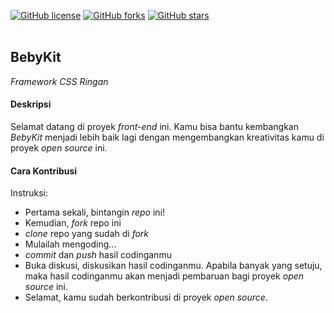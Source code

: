 <a href="https://github.com/hawariMuflihMunte/BebyKit/blob/main/LICENSE"><img alt="GitHub license" src="https://img.shields.io/github/license/hawariMuflihMunte/BebyKit?color=red&style=flat-square"></a> <a href="https://github.com/hawariMuflihMunte/BebyKit/network"><img alt="GitHub forks" src="https://img.shields.io/github/forks/hawariMuflihMunte/BebyKit?style=flat-square"></a> <a href="https://github.com/hawariMuflihMunte/BebyKit/stargazers"><img alt="GitHub stars" src="https://img.shields.io/github/stars/hawariMuflihMunte/BebyKit?color=yellow&style=flat-square"></a>
<br/>
<br/>

## BebyKit

<!-- *Lightweight CSS Framework* -->
_Framework CSS Ringan_

<!-- Made with ❤️ by all the _BebyKit_'s team. -->
<!-- #### Description -->
#### Deskripsi

Selamat datang di proyek _front-end_ ini. Kamu bisa bantu kembangkan _BebyKit_ menjadi lebih baik lagi dengan mengembangkan kreativitas kamu di proyek _open source_ ini.

<!-- #### Contribution Guideline -->
#### Cara Kontribusi
<!-- Instruction
- At the very first step, star this repo!
- Fork this repo
- Clone your forked repo
- Create your own creative script
- Commit & Push your code
- Discuss the Pull Request to be merged (if accepted, your script will be pulled)
- Celebrate your contribute to open-source project 😄 -->

Instruksi:
- Pertama sekali, bintangin _repo_ ini!
- Kemudian, _fork_ repo ini
- _clone_ repo yang sudah di _fork_
- Mulailah mengoding...
- _commit_ dan _push_ hasil codinganmu
- Buka diskusi, diskusikan hasil codinganmu. Apabila banyak yang setuju, maka hasil codinganmu akan menjadi pembaruan bagi proyek _open source_ ini.
- Selamat, kamu sudah berkontribusi di proyek _open source_.
